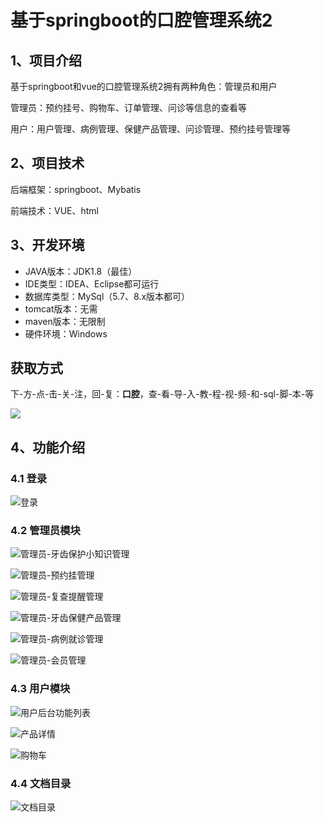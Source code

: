 # 基于springboot的口腔管理系统2



## 1、项目介绍

基于springboot和vue的口腔管理系统2拥有两种角色：管理员和用户

管理员：预约挂号、购物车、订单管理、问诊等信息的查看等

用户：用户管理、病例管理、保健产品管理、问诊管理、预约挂号管理等

## 2、项目技术

后端框架：springboot、Mybatis

前端技术：VUE、html

## 3、开发环境

- JAVA版本：JDK1.8（最佳）
- IDE类型：IDEA、Eclipse都可运行
- 数据库类型：MySql（5.7、8.x版本都可） 
- tomcat版本：无需
- maven版本：无限制
- 硬件环境：Windows
## 获取方式
下-方-点-击-关-注，回-复：**口腔**，查-看-导-入-教-程-视-频-和-sql-脚-本-等

 ![](https://www.codeshop.fun/Typora-Images/202205281253739.png)
## 4、功能介绍

### 4.1 登录

![登录](https://www.codeshop.fun/Typora-Images/202402112332323.jpg)

### 4.2 管理员模块

![管理员-牙齿保护小知识管理](https://www.codeshop.fun/Typora-Images/202402112331990.jpg)

![管理员-预约挂管理](https://www.codeshop.fun/Typora-Images/202402112331036.jpg)

![管理员-复查提醒管理](https://www.codeshop.fun/Typora-Images/202402112331018.jpg)

![管理员-牙齿保健产品管理](https://www.codeshop.fun/Typora-Images/202402112331057.jpg)

![管理员-病例就诊管理](https://www.codeshop.fun/Typora-Images/202402112331087.jpg)

![管理员-会员管理](https://www.codeshop.fun/Typora-Images/202402112331865.jpg)

### 4.3 用户模块

![用户后台功能列表](https://www.codeshop.fun/Typora-Images/202402112332990.jpg)

![产品详情](https://www.codeshop.fun/Typora-Images/202402112332978.jpg)

![购物车](https://www.codeshop.fun/Typora-Images/202402112332996.jpg)



### 4.4 文档目录

![文档目录](https://www.codeshop.fun/Typora-Images/202402112331617.jpg)


